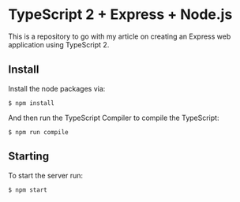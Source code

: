 # TypeScript 2 + Express + Node.js

This is a repository to go with my article on creating an Express web application using TypeScript 2.

## Install

Install the node packages via:

`$ npm install`

And then run the TypeScript Compiler to compile the TypeScript:

`$ npm run compile`

## Starting

To start the server run:

`$ npm start`